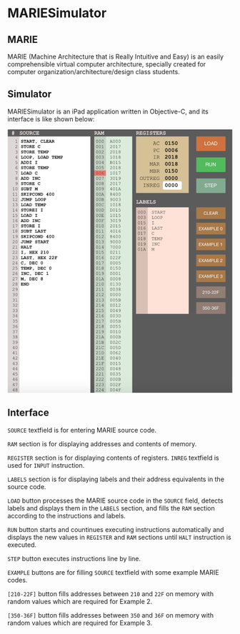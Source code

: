 # MARIESimulator
## MARIE  
MARIE (Machine Architecture that is Really Intuitive and Easy) is an easily comprehensible virtual computer architecture, specially created for computer organization/architecture/design class students.

## Simulator  
MARIESimulator is an iPad application written in Objective-C, and its interface is like shown below:
 
![](https://raw.githubusercontent.com/erkanyildiz/MARIESimulator/master/MARIESimulator/mariesimulator_screenshot.png)


## Interface      
`SOURCE` textfield is for entering MARIE source code.

`RAM` section is for displaying addresses and contents of memory.

`REGISTER` section is for displaying contents of registers. `INREG` textfield is used for `INPUT` instruction.

`LABELS` section is for displaying labels and their address equivalents in the source code.

`LOAD` button processes the MARIE source code in the `SOURCE` field, detects labels and displays them in the `LABELS` section, and fills the `RAM` section according to the instructions and labels.

`RUN` button starts and countinues executing instructions automatically and displays the new values in `REGISTER` and `RAM` sections until `HALT` instruction is executed.

`STEP` button executes instructions line by line.

`EXAMPLE` buttons are for filling `SOURCE` textfield with some example MARIE codes.

`[210-22F]` button fills addresses between `210` and `22F` on memory with random values which are required for Example 2.

`[350-36F]` button fills addresses between `350` and `36F` on memory with random values which are required for Example 3.
